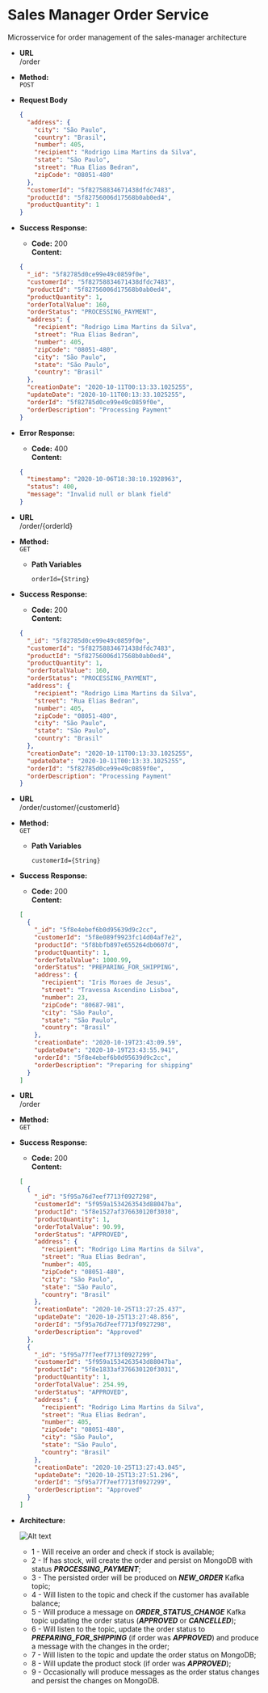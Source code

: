 # Sales Manager Order Service

Microsservice for order management of the sales-manager architecture

* **URL**\
/order

* **Method:**\
 `POST`
 
 *  **Request Body**
    ```json
    {
      "address": {
        "city": "São Paulo",
        "country": "Brasil",
        "number": 405,
        "recipient": "Rodrigo Lima Martins da Silva",
        "state": "São Paulo",
        "street": "Rua Elias Bedran",
        "zipCode": "08051-480"
      },
      "customerId": "5f82758834671438dfdc7483",
      "productId": "5f82756006d17568b0ab0ed4",
      "productQuantity": 1
    }
    ```
 * **Success Response:**
 
    * **Code:** 200 <br />
        **Content:**
    ```json
    {
      "_id": "5f82785d0ce99e49c0859f0e",
      "customerId": "5f82758834671438dfdc7483",
      "productId": "5f82756006d17568b0ab0ed4",
      "productQuantity": 1,
      "orderTotalValue": 160,
      "orderStatus": "PROCESSING_PAYMENT",
      "address": {
        "recipient": "Rodrigo Lima Martins da Silva",
        "street": "Rua Elias Bedran",
        "number": 405,
        "zipCode": "08051-480",
        "city": "São Paulo",
        "state": "São Paulo",
        "country": "Brasil"
      },
      "creationDate": "2020-10-11T00:13:33.1025255",
      "updateDate": "2020-10-11T00:13:33.1025255",
      "orderId": "5f82785d0ce99e49c0859f0e",
      "orderDescription": "Processing Payment"
    }
    ```
    
* **Error Response:**

    * **Code:** 400 <br />
        **Content:** 
    ```json
    {
      "timestamp": "2020-10-06T18:38:10.1928963",
      "status": 400,
      "message": "Invalid null or blank field"
    }
    ```

* **URL**\
/order/{orderId}

* **Method:**\
 `GET`

  *  **Path Variables**

     `orderId={String}`
 * **Success Response:**

    * **Code:** 200 <br />
        **Content:**
    ```json
    {
      "_id": "5f82785d0ce99e49c0859f0e",
      "customerId": "5f82758834671438dfdc7483",
      "productId": "5f82756006d17568b0ab0ed4",
      "productQuantity": 1,
      "orderTotalValue": 160,
      "orderStatus": "PROCESSING_PAYMENT",
      "address": {
        "recipient": "Rodrigo Lima Martins da Silva",
        "street": "Rua Elias Bedran",
        "number": 405,
        "zipCode": "08051-480",
        "city": "São Paulo",
        "state": "São Paulo",
        "country": "Brasil"
      },
      "creationDate": "2020-10-11T00:13:33.1025255",
      "updateDate": "2020-10-11T00:13:33.1025255",
      "orderId": "5f82785d0ce99e49c0859f0e",
      "orderDescription": "Processing Payment"
    }
    ```

* **URL**\
/order/customer/{customerId}

* **Method:**\
 `GET`

  *  **Path Variables**

     `customerId={String}`
 * **Success Response:**

    * **Code:** 200 <br />
        **Content:**
    ```json
    [
      {
        "_id": "5f8e4ebef6b0d95639d9c2cc",
        "customerId": "5f8e089f9923fc14d04af7e2",
        "productId": "5f8bbfb897e655264db0607d",
        "productQuantity": 1,
        "orderTotalValue": 1000.99,
        "orderStatus": "PREPARING_FOR_SHIPPING",
        "address": {
          "recipient": "Iris Moraes de Jesus",
          "street": "Travessa Ascendino Lisboa",
          "number": 23,
          "zipCode": "80687-981",
          "city": "São Paulo",
          "state": "São Paulo",
          "country": "Brasil"
        },
        "creationDate": "2020-10-19T23:43:09.59",
        "updateDate": "2020-10-19T23:43:55.941",
        "orderId": "5f8e4ebef6b0d95639d9c2cc",
        "orderDescription": "Preparing for shipping"
      }
    ]
    ```

* **URL**\
/order

* **Method:**\
 `GET`

 * **Success Response:**

    * **Code:** 200 <br />
        **Content:**
    ```json
    [
      {
        "_id": "5f95a76d7eef7713f0927298",
        "customerId": "5f959a1534263543d88047ba",
        "productId": "5f8e1527af376630120f3030",
        "productQuantity": 1,
        "orderTotalValue": 90.99,
        "orderStatus": "APPROVED",
        "address": {
          "recipient": "Rodrigo Lima Martins da Silva",
          "street": "Rua Elias Bedran",
          "number": 405,
          "zipCode": "08051-480",
          "city": "São Paulo",
          "state": "São Paulo",
          "country": "Brasil"
        },
        "creationDate": "2020-10-25T13:27:25.437",
        "updateDate": "2020-10-25T13:27:48.856",
        "orderId": "5f95a76d7eef7713f0927298",
        "orderDescription": "Approved"
      },
      {
        "_id": "5f95a77f7eef7713f0927299",
        "customerId": "5f959a1534263543d88047ba",
        "productId": "5f8e1833af376630120f3031",
        "productQuantity": 1,
        "orderTotalValue": 254.99,
        "orderStatus": "APPROVED",
        "address": {
          "recipient": "Rodrigo Lima Martins da Silva",
          "street": "Rua Elias Bedran",
          "number": 405,
          "zipCode": "08051-480",
          "city": "São Paulo",
          "state": "São Paulo",
          "country": "Brasil"
        },
        "creationDate": "2020-10-25T13:27:43.045",
        "updateDate": "2020-10-25T13:27:51.296",
        "orderId": "5f95a77f7eef7713f0927299",
        "orderDescription": "Approved"
      }
    ]
    ```
  
* **Architecture:**
 
    ![Alt text](https://user-images.githubusercontent.com/51386403/95694559-0ef35880-0c09-11eb-9667-9ae838b4d40f.png "Architecture")
    * 1 - Will receive an order and check if stock is available;
    * 2 - If has stock, will create the order and persist on MongoDB with status ***PROCESSING_PAYMENT***;
    * 3 - The persisted order will be produced on ***NEW_ORDER*** Kafka topic;
    * 4 - Will listen to the topic and check if the customer has available balance;
    * 5 - Will produce a message on ***ORDER_STATUS_CHANGE*** Kafka topic updating the order status (***APPROVED*** or ***CANCELLED***);
    * 6 - Will listen to the topic, update the order status to ***PREPARING_FOR_SHIPPING*** (if order was ***APPROVED***)  and produce a message with the changes in the order;
    * 7 - Will listen to the topic and update the order status on MongoDB;
    * 8 - Will update the product stock (if order was ***APPROVED***);
    * 9 - Occasionally will produce messages as the order status changes and persist the changes on MongoDB.